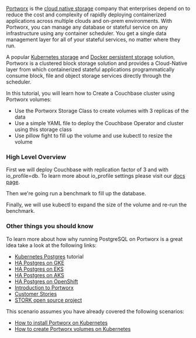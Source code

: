 [Portworx](https://portworx.com/) is the [cloud native storage](https://portworx.com/cloud-native-storage/) company that enterprises depend on to reduce the cost and complexity of rapidly deploying containerized applications across multiple clouds and on-prem environments. With Portworx, you can manage any database or stateful service on any infrastructure using any container scheduler. You get a single data management layer for all of your stateful services, no matter where they run. 

A popular [Kubernetes storage](https://portworx.com/use-case/kubernetes-storage/) and [Docker persistent storage](https://portworx.com/use-case/docker-persistent-storage/) solution, Portworx is a clustered block storage solution and provides a Cloud-Native layer from which containerized stateful applications programmatically consume block, file and object storage services directly through the scheduler.

In this tutorial, you will learn how to Create a Couchbase cluster using Portworx volumes:
* Use the Portworx Storage Class to create volumes with 3 replicas of the data
* Use a simple YAML file to deploy the Couchbase Operator and cluster using this storage class
* Use pillow fight to fill up the volume and use kubectl to resize the volume

### High Level Overview

First we will deploy Couchbase with replication factor of 3 and with io_profile=db. To learn more about io_profile settings please visit our [docs page](https://docs.portworx.com/maintain/performance/tuning.html#volume-granular-performance-tuning).

Then we're going run a benchmark to fill up the database.

Finally, we will use kubectl to expand the size of the volume and re-run the benchmark.


### Other things you should know

To learn more about how why running PostgreSQL on Portworx is a great idea take a look at the following links:
* [Kubernetes Postgres](https://portworx.com/ha-postgresql-kubernetes/) tutorial
* [HA Postgres on GKE](https://portworx.com/run-ha-postgresql-gke/)
* [HA Postgres on EKS](https://portworx.com/postgresql-amazon-eks/)
* [HA Postgres on AKS](https://portworx.com/ha-postgresql-azure-aks/)
* [HA Postgres on OpenShift](https://portworx.com/run-ha-postgresql-red-hat-openshift/)
* [Introduction to Portworx](https://portworx.com/products/introduction/)
* [Customer Stories](https://portworx.com/customers/)
* [STORK open source project](https://portworx.com/stork-storage-orchestration-kubernetes/)


This scenario assumes you have already covered the following scenarios:
* [How to install Portworx on Kubernetes](https://www.katacoda.com/portworx/scenarios/deploy-px-k8s)
* [How to create Portworx volumes on Kubernetes](https://www.katacoda.com/portworx/scenarios/px-k8s-vol-basic)

